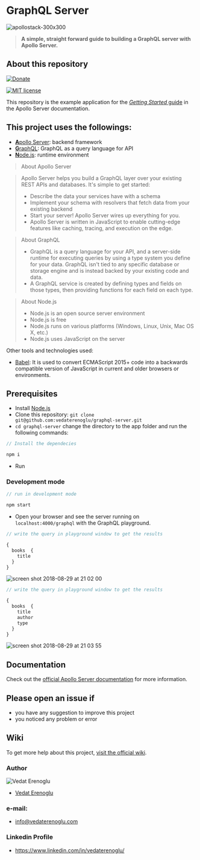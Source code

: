 # GraphQL Server

![apollostack-300x300](https://user-images.githubusercontent.com/38211466/44810781-1a26ce00-abd3-11e8-8858-ca3e2a393094.png)

>  **A simple, straight forward guide to building a GraphQL server with Apollo Server.**

## About this repository

[![Donate](https://img.shields.io/badge/paypal-donate-179BD7.svg)](https://www.paypal.me/vedaterenoglu)

[![MIT license](http://img.shields.io/badge/license-MIT-lightgrey.svg)](http://opensource.org/licenses/MIT)


This repository is the example application for the [_Getting Started_ guide](https://www.apollographql.com/docs/apollo-server/v2/getting-started.html) in the Apollo Server documentation.

## This project uses the followings:
* [**A**pollo Server](https://www.apollographql.com/docs/apollo-server/): backend framework
* [**G**raphQL](https://graphql.org/): GraphQL as a query language for API
* [**N**ode.js](https://nodejs.org): runtime environment

> About Apollo Server

> Apollo Server helps you build a GraphQL layer over your existing REST APIs and databases. It's simple to get started:
> * Describe the data your services have with a schema
> * Implement your schema with resolvers that fetch data from your existing backend
> * Start your server! Apollo Server wires up everything for you.
> * Apollo Server is written in JavaScript to enable cutting-edge features like caching, tracing, and execution on the edge.


> About GraphQL
> * GraphQL is a query language for your API, and a server-side runtime for executing queries by using a type system you define for your data. GraphQL isn't tied to any specific database or storage engine and is instead backed by your existing code and data.
> * A GraphQL service is created by defining types and fields on those types, then providing functions for each field on each type.

> About Node.js
> * Node.js is an open source server environment
> * Node.js is free
> * Node.js runs on various platforms (Windows, Linux, Unix, Mac OS X, etc.)
> * Node.js uses JavaScript on the server

Other tools and technologies used:
* [Babel](https://babeljs.io/docs/en/): It is used to convert ECMAScript 2015+ code into a backwards compatible version of JavaScript in current and older browsers or environments.

## Prerequisites

* Install [Node.js](https://nodejs.org)
* Clone this repository: `git clone git@github.com:vedaterenoglu/graphql-server.git`
* `cd graphql-server` change the directory to the app folder and run the following commands:

```js
// Install the dependecies

npm i
```
* Run
### Development mode
```js
// run in development mode

npm start
```

* Open your browser and see the server running on `localhost:4000/graphql` with the GraphQL playground.

```js
// write the query in playground window to get the results

{
  books  {
    title
  }
}
```

![screen shot 2018-08-29 at 21 02 00](https://user-images.githubusercontent.com/38211466/44809982-9bc92c80-abd0-11e8-9b8a-56a6cc8072a2.png)

```js
// write the query in playground window to get the results

{
  books  {
    title
    author
    type
  }
}
```

![screen shot 2018-08-29 at 21 03 55](https://user-images.githubusercontent.com/38211466/44810044-c5825380-abd0-11e8-94e9-8e96dca58955.png)

## Documentation

Check out the [official Apollo Server documentation](https://www.apollographql.com/docs/apollo-server/v2/) for more information.

## Please open an issue if
* you have any suggestion to improve this project
* you noticed any problem or error

## Wiki
To get more help about this project, [visit the official wiki](https://github.com/vedaterenoglu/graphql-server/wiki).

### Author
![Vedat Erenoglu](https://s.gravatar.com/avatar/0e529b095e48c12b9834e4d6ec081dc3?s=80)
* [Vedat Erenoglu](https://github.com/VedatErenoglu)
### e-mail:
* info@vedaterenoglu.com
### Linkedin Profile
* https://www.linkedin.com/in/vedaterenoglu/
